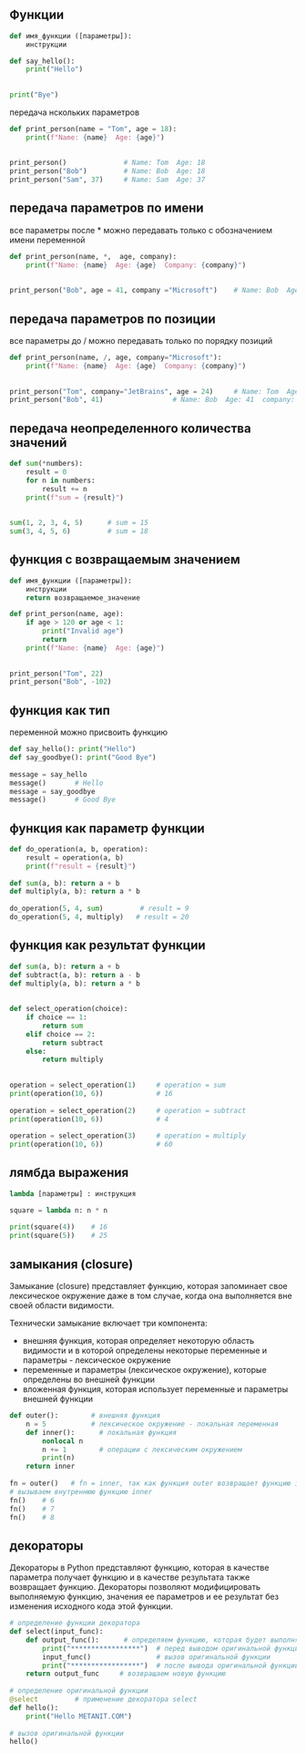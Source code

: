 ## Функции


```Python
def имя_функции ([параметры]):
    инструкции
```

```Python
def say_hello():
    print("Hello")
 
 
print("Bye")
```

передача нскольких параметров
```Python
def print_person(name = "Tom", age = 18):
    print(f"Name: {name}  Age: {age}")
 
 
print_person()              # Name: Tom  Age: 18
print_person("Bob")         # Name: Bob  Age: 18
print_person("Sam", 37)     # Name: Sam  Age: 37
```

## передача параметров по имени
все параметры после * можно передавать только с обозначением имени переменной
```Python
def print_person(name, *,  age, company):
    print(f"Name: {name}  Age: {age}  Company: {company}")
 
 
print_person("Bob", age = 41, company ="Microsoft")    # Name: Bob  Age: 41  company: Microsoft
```

## передача параметров по позиции
все параметры до / можно передавать только по порядку позиций
```Python
def print_person(name, /, age, company="Microsoft"):
    print(f"Name: {name}  Age: {age}  Company: {company}")
 
 
print_person("Tom", company="JetBrains", age = 24)     # Name: Tom  Age: 24  company: JetBrains
print_person("Bob", 41)                 # Name: Bob  Age: 41  company: Microsoft
```

## передача неопределенного количества значений

```Python
def sum(*numbers):
    result = 0
    for n in numbers:
        result += n
    print(f"sum = {result}")
 
 
sum(1, 2, 3, 4, 5)      # sum = 15
sum(3, 4, 5, 6)         # sum = 18
```


## функция с возвращаемым значением

```Python
def имя_функции ([параметры]):
    инструкции
    return возвращаемое_значение
```
```Python
def print_person(name, age):
    if age > 120 or age < 1:
        print("Invalid age")
        return
    print(f"Name: {name}  Age: {age}")
 
 
print_person("Tom", 22)
print_person("Bob", -102)
```

## функция как тип
переменной можно присвоить функцию
```Python
def say_hello(): print("Hello")
def say_goodbye(): print("Good Bye")
 
message = say_hello
message()       # Hello
message = say_goodbye
message()       # Good Bye
```

## функция как параметр функции

```Python
def do_operation(a, b, operation):
    result = operation(a, b)
    print(f"result = {result}")
 
def sum(a, b): return a + b
def multiply(a, b): return a * b
 
do_operation(5, 4, sum)         # result = 9
do_operation(5, 4, multiply)   # result = 20
```

## функция как результат функции

```Python
def sum(a, b): return a + b
def subtract(a, b): return a - b
def multiply(a, b): return a * b
 
 
def select_operation(choice):
    if choice == 1:
        return sum
    elif choice == 2:
        return subtract
    else:
        return multiply
 
 
operation = select_operation(1)     # operation = sum
print(operation(10, 6))             # 16
 
operation = select_operation(2)     # operation = subtract
print(operation(10, 6))             # 4
 
operation = select_operation(3)     # operation = multiply
print(operation(10, 6))             # 60
```

## лямбда выражения

```Python
lambda [параметры] : инструкция
```
```Python
square = lambda n: n * n
 
print(square(4))    # 16
print(square(5))    # 25
```

## замыкания (closure)
Замыкание (closure) представляет функцию, которая запоминает свое лексическое окружение даже в том случае, когда она выполняется вне своей области видимости.

Технически замыкание включает три компонента:
- внешняя функция, которая определяет некоторую область видимости и в которой определены некоторые переменные и параметры - лексическое окружение
- переменные и параметры (лексическое окружение), которые определены во внешней функции
- вложенная функция, которая использует переменные и параметры внешней функции

```Python
def outer():        # внешняя функция
    n = 5           # лексическое окружение - локальная переменная 
    def inner():      # локальная функция
        nonlocal n
        n += 1        # операции с лексическим окружением
        print(n) 
    return inner 
 
fn = outer()   # fn = inner, так как функция outer возвращает функцию inner
# вызываем внутреннюю функцию inner
fn()    # 6
fn()    # 7
fn()    # 8
```


## декораторы
Декораторы в Python представляют функцию, которая в качестве параметра получает функцию и в качестве результата также возвращает функцию. Декораторы позволяют модифицировать выполняемую функцию, значения ее параметров и ее результат без изменения исходного кода этой функции.

```Python
# определение функции декоратора
def select(input_func):    
    def output_func():      # определяем функцию, которая будет выполняться вместо оригинальной
        print("*****************")  # перед выводом оригинальной функции выводим всякую звездочки
        input_func()                # вызов оригинальной функции
        print("*****************")  # после вывода оригинальной функции выводим всякую звездочки
    return output_func     # возвращаем новую функцию
 
# определение оригинальной функции
@select         # применение декоратора select
def hello():
    print("Hello METANIT.COM")
 
# вызов оригинальной функции
hello()
```

